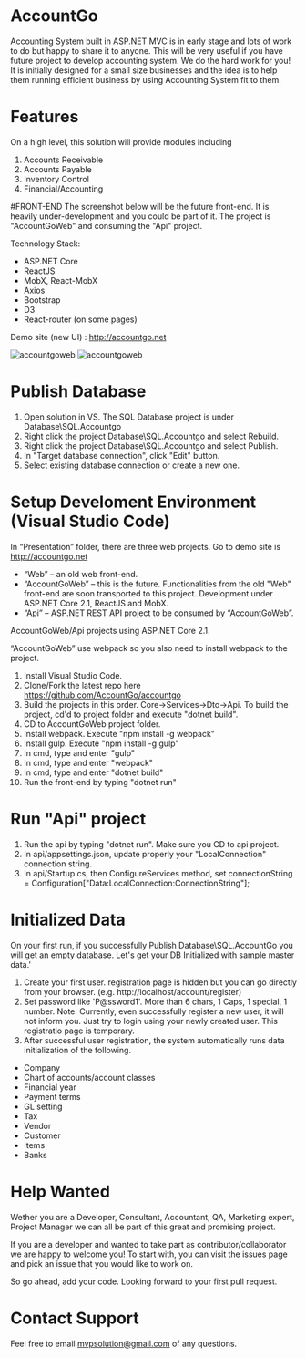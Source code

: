 # AccountGo
Accounting System built in ASP.NET MVC is in early stage and lots of work to do but happy to share it to anyone. This will be very useful if you have future project to develop accounting system. We do the hard work for you!
It is initially designed for a small size businesses and the idea is to help them running efficient business by using Accounting System fit to them.

# Features
On a high level, this solution will provide modules including

1. Accounts Receivable
2. Accounts Payable
3. Inventory Control
4. Financial/Accounting

#FRONT-END
The screenshot below will be the future front-end. It is heavily under-development and you could be part of it. The project is "AccountGoWeb" and consuming the "Api" project.

Technology Stack:
- ASP.NET Core
- ReactJS
- MobX, React-MobX
- Axios
- Bootstrap
- D3
- React-router (on some pages)

Demo site (new UI) : http://accountgo.net

![accountgoweb](https://cloud.githubusercontent.com/assets/17961526/17953180/d2e7aac2-6aa3-11e6-8150-fe1b8274cf91.png)
![accountgoweb](https://cloud.githubusercontent.com/assets/17961526/17430653/0cf89cca-5b28-11e6-81dd-5f14695c8cfc.png)

# Publish Database
1. Open solution in VS. The SQL Database project is under Database\SQL.Accountgo
2. Right click the project Database\SQL.Accountgo and select Rebuild.
3. Right click the project Database\SQL.Accountgo and select Publish.
4. In "Target database connection", click "Edit" button.
5. Select existing database connection or create a new one.

# Setup Develoment Environment (Visual Studio Code)
In “Presentation” folder, there are three web projects. Go to demo site is http://accountgo.net
-	“Web” – an old web front-end.
-	“AccountGoWeb” – this is the future. Functionalities from the old "Web" front-end are soon transported to this project. Development under ASP.NET Core 2.1, ReactJS and MobX.
-	“Api” – ASP.NET REST API project to be consumed by “AccountGoWeb”.

AccountGoWeb/Api projects using ASP.NET Core 2.1.

“AccountGoWeb” use webpack so you also need to install webpack to the project.

1. Install Visual Studio Code.
2. Clone/Fork the latest repo here https://github.com/AccountGo/accountgo
3. Build the projects in this order. Core->Services->Dto->Api. To build the project, cd'd to project folder and execute "dotnet build".
4. CD to AccountGoWeb project folder. 
5. Install webpack. Execute "npm install -g webpack"
6. Install gulp. Execute "npm install -g gulp"
7. In cmd, type and enter "gulp"
8. In cmd, type and enter "webpack"
9. In cmd, type and enter "dotnet build"
10. Run the front-end by typing "dotnet run"

# Run "Api" project
1. Run the api by typing "dotnet run". Make sure you CD to api project.
2. In api/appsettings.json, update properly your "LocalConnection" connection string.
3. In api/Startup.cs, then ConfigureServices method, set connectionString = Configuration["Data:LocalConnection:ConnectionString"];

# Initialized Data
On your first run, if you successfully Publish Database\SQL.AccountGo you will get an empty database. Let's get your DB Initialized with sample master data.'
1. Create your first user. registration page is hidden but you can go directly from your browser. (e.g. http://localhost/account/register)
2. Set password like 'P@ssword1'. More than 6 chars, 1 Caps, 1 special, 1 number. Note: Currently, even successfully register a new user, it will not inform you. Just try to login using your newly created user. This registratio page is temporary.
3. After successful user registration, the system automatically runs data initialization of the following.
- Company
- Chart of accounts/account classes
- Financial year
- Payment terms
- GL setting
- Tax
- Vendor
- Customer
- Items
- Banks
             

# Help Wanted
Wether you are a Developer, Consultant, Accountant, QA, Marketing expert, Project Manager we can all be part of this great and promising project.

If you are a developer and wanted to take part as contributor/collaborator we are happy to welcome you! To start with, you can visit the issues page and pick an issue that you would like to work on.

So go ahead, add your code. Looking forward to your first pull request.

# Contact Support
Feel free to email mvpsolution@gmail.com of any questions.
